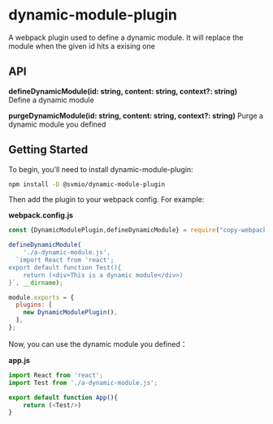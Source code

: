# dynamic-module-plugin
A webpack plugin used to define a dynamic module. It will replace the module when the given id hits a exising one

## API
**defineDynamicModule(id: string, content: string, context?: string)**  
Define a dynamic module  

**purgeDynamicModule(id: string, content: string, context?: string)**
Purge a dynamic module you defined

## Getting Started
To begin, you'll need to install dynamic-module-plugin:
```bash
npm install -D @svmio/dynamic-module-plugin
```
Then add the plugin to your webpack config. For example:

**webpack.config.js**

```js
const {DynamicModulePlugin,defineDynamicModule} = require("copy-webpack-plugin");

defineDynamicModule(
    './a-dynamic-module.js',
  `import React from 'react';
export default function Test(){
    return (<div>This is a dynamic module</div>)
}`, __dirname);

module.exports = {
  plugins: [
    new DynamicModulePlugin(),
  ],
};
```

Now, you can use the dynamic module you defined：

**app.js**

```js
import React from 'react';
import Test from './a-dynamic-module.js';

export default function App(){
    return (<Test/>)
}

```
